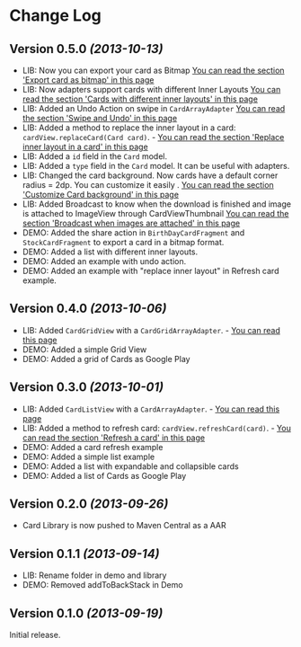 Change Log
===============================================================================

Version 0.5.0 *(2013-10-13)*
----------------------------

 * LIB: Now you can export your card as Bitmap [You can read the section 'Export card as bitmap' in this page](https://github.com/gabrielemariotti/cardslib/tree/master/doc/CARD.md)
 * LIB: Now adapters support cards with different Inner Layouts [You can read the section 'Cards with different inner layouts' in this page](https://github.com/gabrielemariotti/cardslib/tree/master/doc/CARDLIST.md)
 * LIB: Added an Undo Action on swipe in `CardArrayAdapter` [You can read the section 'Swipe and Undo' in this page](https://github.com/gabrielemariotti/cardslib/tree/master/doc/CARDLIST.md)
 * LIB: Added a method to replace the inner layout in a card: `cardView.replaceCard(Card card)`. - [You can read the section 'Replace inner layout in a card' in this page](https://github.com/gabrielemariotti/cardslib/tree/master/doc/CARD.md)
 * LIB: Added a `id` field in the `Card` model.
 * LIB: Added a `type` field in the `Card` model. It can be useful with adapters.
 * LIB: Changed the card background. Now cards have a default corner radius = 2dp. You can customize it easily . [You can read the section 'Customize Card background' in this page](https://github.com/gabrielemariotti/cardslib/tree/master/doc/CARD.md)
 * LIB: Added Broadcast to know when the download is finished and image is attached to ImageView through CardViewThumbnail [You can read the section 'Broadcast when images are attached' in this page](https://github.com/gabrielemariotti/cardslib/tree/master/doc/THUMBNAIL.md)
 * DEMO: Added the share action in `BirthDayCardFragment` and `StockCardFragment` to export a card in a bitmap format.
 * DEMO: Added a list with different inner layouts.
 * DEMO: Added an example with undo action.
 * DEMO: Added an example with "replace inner layout" in Refresh card example.


Version 0.4.0 *(2013-10-06)*
----------------------------

 * LIB: Added `CardGridView` with a `CardGridArrayAdapter`. - [You can read this page](https://github.com/gabrielemariotti/cardslib/tree/master/doc/CARDGRID.md)
 * DEMO: Added a simple Grid View
 * DEMO: Added a grid of Cards as Google Play


Version 0.3.0 *(2013-10-01)*
----------------------------

 * LIB: Added `CardListView` with a `CardArrayAdapter`. - [You can read this page](https://github.com/gabrielemariotti/cardslib/tree/master/doc/CARDLIST.md)
 * LIB: Added a method to refresh card: `cardView.refreshCard(card)`. - [You can read the section 'Refresh a card' in this page](https://github.com/gabrielemariotti/cardslib/tree/master/doc/CARD.md)
 * DEMO: Added a card refresh example
 * DEMO: Added a simple list example
 * DEMO: Added a list with expandable and collapsible cards
 * DEMO: Added a list of Cards as Google Play


Version 0.2.0 *(2013-09-26)*
----------------------------

 * Card Library is now pushed to Maven Central as a AAR


Version 0.1.1 *(2013-09-14)*
----------------------------

 * LIB: Rename folder in demo and library
 * DEMO: Removed addToBackStack in Demo


Version 0.1.0 *(2013-09-19)*
----------------------------
Initial release.